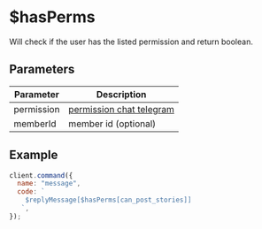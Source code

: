 # $hasPerms

Will check if the user has the listed permission and return boolean.

## Parameters

| Parameter  | Description                                                                            |
| ---------- | -------------------------------------------------------------------------------------- |
| permission | [permission chat telegram](https://core.telegram.org/bots/api#chatmemberadministrator) |
| memberId   | member id (optional)                                                                   |

## Example

```js
client.command({
  name: "message",
  code: `
    $replyMessage[$hasPerms[can_post_stories]]
   `,
});
```
